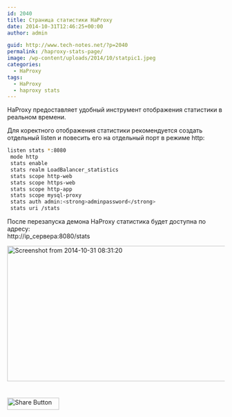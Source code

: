 ```yaml
---
id: 2040
title: Страница статистики HaProxy
date: 2014-10-31T12:46:25+00:00
author: admin

guid: http://www.tech-notes.net/?p=2040
permalink: /haproxy-stats-page/
image: /wp-content/uploads/2014/10/statpic1.jpeg
categories:
  - HaProxy
tags:
  - HaProxy
  - haproxy stats
---
```

HaProxy предоставляет удобный инструмент отображения статистики в реальном времени.  
<!--more-->

Для коректного отображения статистики рекомендуется создать отдельный listen и повесить его на отдельный порт в режиме http:

```bash
listen stats *:8080
 mode http
 stats enable
 stats realm LoadBalancer_statistics
 stats scope http-web
 stats scope https-web
 stats scope http-app
 stats scope mysql-proxy
 stats auth admin:<strong>adminpassword</strong>
 stats uri /stats
```


После перезапуска демона HaProxy статистика будет доступна по адресу:  
http://ip_сервера:8080/stats

[<img src="/wp-content/uploads/2014/10/Screenshot-from-2014-10-31-083120-1024x503.png" alt="Screenshot from 2014-10-31 08:31:20" width="640" height="314" class="aligncenter size-large wp-image-2041" srcset="/wp-content/uploads/2014/10/Screenshot-from-2014-10-31-083120-1024x503.png 1024w, /wp-content/uploads/2014/10/Screenshot-from-2014-10-31-083120-170x83.png 170w, /wp-content/uploads/2014/10/Screenshot-from-2014-10-31-083120-300x147.png 300w, /wp-content/uploads/2014/10/Screenshot-from-2014-10-31-083120.png 1369w" sizes="(max-width: 640px) 100vw, 640px" />](/wp-content/uploads/2014/10/Screenshot-from-2014-10-31-083120.png)

<div style="padding-bottom:20px; padding-top:10px;" class="hupso-share-buttons">
  <!-- Hupso Share Buttons - http://www.hupso.com/share/ -->
  
  <a class="hupso_pop" href="http://www.hupso.com/share/"><img src="http://static.hupso.com/share/buttons/button120x28.png" style="border:0px; width:120; height: 28; " alt="Share Button" /></a><!-- Hupso Share Buttons -->
</div>